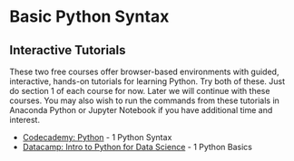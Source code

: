 # Basic Python Syntax



## Interactive Tutorials

These two free courses offer browser-based environments with guided, interactive, hands-on tutorials for learning Python. 
Try both of these. Just do section 1 of each course for now. Later we will continue with these courses. You may also wish to
run the commands from these tutorials in Anaconda Python or Jupyter Notebook if you have additional time and interest.

* [Codecademy: Python](https://www.codecademy.com/learn/python) - 1 Python Syntax
* [Datacamp: Intro to Python for Data Science](https://campus.datacamp.com/courses/intro-to-python-for-data-science/) - 1 Python Basics

